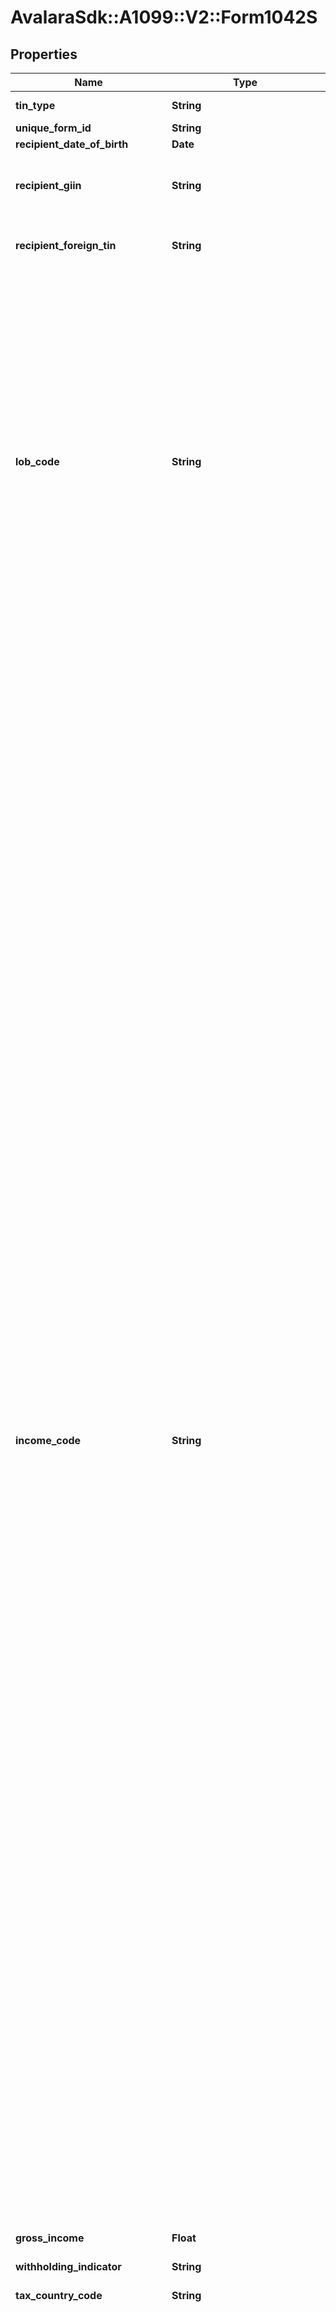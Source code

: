 # AvalaraSdk::A1099::V2::Form1042S

## Properties

| Name | Type | Description | Notes |
| ---- | ---- | ----------- | ----- |
| **tin_type** | **String** |  | [optional][readonly] |
| **unique_form_id** | **String** | Unique form identifier |  |
| **recipient_date_of_birth** | **Date** | Recipient&#39;s date of birth | [optional] |
| **recipient_giin** | **String** | Recipient&#39;s Global Intermediary Identification Number (GIIN). A valid GIIN looks like &#39;XXXXXX.XXXXX.XX.XXX&#39;. | [optional] |
| **recipient_foreign_tin** | **String** | Recipient&#39;s foreign TIN. Required if email is specified, must fill either this or Chap3StatusCode. | [optional] |
| **lob_code** | **String** | Limitation on Benefits (LOB) code for tax treaty purposes.  Available values:  - 01: Individual (Deprecated - valid only for tax years prior to 2019)  - 02: Government - contracting state/political subdivision/local authority  - 03: Tax exempt pension trust/Pension fund  - 04: Tax exempt/Charitable organization  - 05: Publicly-traded corporation  - 06: Subsidiary of publicly-traded corporation  - 07: Company that meets the ownership and base erosion test  - 08: Company that meets the derivative benefits test  - 09: Company with an item of income that meets the active trade or business test  - 10: Discretionary determination  - 11: Other  - 12: No LOB article in treaty | [optional] |
| **income_code** | **String** | Income code.  Available values:    Interest:  - 01: Interest paid by US obligors - general  - 02: Interest paid on real property mortgages  - 03: Interest paid to controlling foreign corporations  - 04: Interest paid by foreign corporations  - 05: Interest on tax-free covenant bonds  - 22: Interest paid on deposit with a foreign branch of a domestic corporation or partnership  - 29: Deposit interest  - 30: Original issue discount (OID)  - 31: Short-term OID  - 33: Substitute payment - interest  - 51: Interest paid on certain actively traded or publicly offered securities(1)  - 54: Substitute payments - interest from certain actively traded or publicly offered securities(1)    Dividend:  - 06: Dividends paid by U.S. corporations - general  - 07: Dividends qualifying for direct dividend rate  - 08: Dividends paid by foreign corporations  - 34: Substitute payment - dividends  - 40: Other dividend equivalents under IRC section 871(m) (formerly 871(l))  - 52: Dividends paid on certain actively traded or publicly offered securities(1)  - 53: Substitute payments - dividends from certain actively traded or publicly offered securities(1)  - 56: Dividend equivalents under IRC section 871(m) as a result of applying the combined transaction rules    Other:  - 09: Capital gains  - 10: Industrial royalties  - 11: Motion picture or television copyright royalties  - 12: Other royalties (for example, copyright, software, broadcasting, endorsement payments)  - 13: Royalties paid on certain publicly offered securities(1)  - 14: Real property income and natural resources royalties  - 15: Pensions, annuities, alimony, and/or insurance premiums  - 16: Scholarship or fellowship grants  - 17: Compensation for independent personal services(2)  - 18: Compensation for dependent personal services(2)  - 19: Compensation for teaching(2)  - 20: Compensation during studying and training(2)  - 23: Other income  - 24: Qualified investment entity (QIE) distributions of capital gains  - 25: Trust distributions subject to IRC section 1445  - 26: Unsevered growing crops and timber distributions by a trust subject to IRC section 1445  - 27: Publicly traded partnership distributions subject to IRC section 1446  - 28: Gambling winnings(3)  - 32: Notional principal contract income(4)  - 35: Substitute payment - other  - 36: Capital gains distributions  - 37: Return of capital  - 38: Eligible deferred compensation items subject to IRC section 877A(d)(1)  - 39: Distributions from a nongrantor trust subject to IRC section 877A(f)(1)  - 41: Guarantee of indebtedness  - 42: Earnings as an artist or athlete - no central withholding agreement(5)  - 43: Earnings as an artist or athlete - central withholding agreement(5)  - 44: Specified Federal procurement payments  - 50: Income previously reported under escrow procedure(6)  - 55: Taxable death benefits on life insurance contracts  - 57: Amount realized under IRC section 1446(f)  - 58: Publicly traded partnership distributions-undetermined |  |
| **gross_income** | **Float** | Gross income |  |
| **withholding_indicator** | **String** | Withholding indicator  Available values:  - 3: Chapter 3  - 4: Chapter 4 |  |
| **tax_country_code** | **String** | Country code |  |
| **exemption_code_chap3** | **String** | Exemption code (Chapter 3). Required if WithholdingIndicator is 3 (Chapter 3). Required when using TaxRateChap3.  Available values:  - Empty: Tax rate is due to backup withholding  - 00: Not exempt  - 01: Effectively connected income  - 02: Exempt under IRC (other than portfolio interest)  - 03: Income is not from US sources  - 04: Exempt under tax treaty  - 05: Portfolio interest exempt under IRC  - 06: QI that assumes primary withholding responsibility  - 07: WFP or WFT  - 08: U.S. branch treated as U.S. Person  - 09: Territory FI treated as U.S. Person  - 10: QI represents that income is exempt  - 11: QSL that assumes primary withholding responsibility  - 12: Payee subjected to chapter 4 withholding  - 22: QDD that assumes primary withholding responsibility  - 23: Exempt under section 897(l)  - 24: Exempt under section 892 | [optional] |
| **exemption_code_chap4** | **String** | Exemption code (Chapter 4). Required if WithholdingIndicator is 4 (Chapter 4).  Available values:  - 00: Not exempt  - 13: Grandfathered payment  - 14: Effectively connected income  - 15: Payee not subject to chapter 4 withholding  - 16: Excluded nonfinancial payment  - 17: Foreign Entity that assumes primary withholding responsibility  - 18: U.S. Payees - of participating FFI or registered deemed - compliant FFI  - 19: Exempt from withholding under IGA(6)  - 20: Dormant account(7)  - 21: Other - payment not subject to chapter 4 withholding | [optional] |
| **tax_rate_chap3** | **String** | Tax rate (Chapter 3) - Required if WithholdingIndicator is 3 (Chapter 3).  Available values:  - 00.00: 0.00%  - 02.00: 2.00%  - 04.00: 4.00%  - 04.90: 4.90%  - 04.95: 4.95%  - 05.00: 5.00%  - 07.00: 7.00%  - 08.00: 8.00%  - 10.00: 10.00%  - 12.00: 12.00%  - 12.50: 12.50%  - 14.00: 14.00%  - 15.00: 15.00%  - 17.50: 17.50%  - 20.00: 20.00%  - 21.00: 21.00%  - 24.00: 24.00%  - 25.00: 25.00%  - 27.50: 27.50%  - 28.00: 28.00%  - 30.00: 30.00%  - 37.00: 37.00% | [optional] |
| **withholding_allowance** | **Float** | Withholding allowance | [optional] |
| **federal_tax_withheld** | **Float** | Federal tax withheld | [optional] |
| **tax_not_deposited_indicator** | **Boolean** | Tax not deposited indicator | [optional] |
| **academic_indicator** | **Boolean** | Academic indicator | [optional] |
| **tax_withheld_other_agents** | **Float** | Tax withheld by other agents | [optional] |
| **amount_repaid** | **Float** | Amount repaid to recipient | [optional] |
| **tax_paid_agent** | **Float** | Tax paid by withholding agent | [optional] |
| **chap3_status_code** | **String** | Chapter 3 status code - Required if WithholdingIndicator is 3 (Chapter 3)  Available values:  - 01: U.S. Withholding Agent - FI (Deprecated - valid only for tax years prior to 2020)  - 02: U.S. Withholding Agent - Other (Deprecated - valid only for tax years prior to 2020)  - 03: Territory FI - treated as U.S. Person  - 04: Territory FI - not treated as U.S. Person  - 05: U.S. branch - treated as U.S. Person  - 06: U.S. branch - not treated as U.S. Person  - 07: U.S. branch - ECI presumption applied  - 08: Partnership other than Withholding Foreign Partnership  - 09: Withholding Foreign Partnership  - 10: Trust other than Withholding Foreign Trust  - 11: Withholding Foreign Trust  - 12: Qualified Intermediary  - 13: Qualified Securities Lender - Qualified Intermediary  - 14: Qualified Securities Lender - Other  - 15: Corporation  - 16: Individual  - 17: Estate  - 18: Private Foundation  - 19: Government or International Organization  - 20: Tax Exempt Organization (Section 501(c) entities)  - 21: Unknown Recipient  - 22: Artist or Athlete  - 23: Pension  - 24: Foreign Central Bank of Issue  - 25: Nonqualified Intermediary  - 26: Hybrid entity making Treaty Claim  - 27: Withholding Rate Pool - General  - 28: Withholding Rate Pool - Exempt Organization  - 29: PAI Withholding Rate Pool - General  - 30: PAI Withholding Rate Pool - Exempt Organization  - 31: Agency Withholding Rate Pool - General  - 32: Agency Withholding Rate Pool - Exempt Organization  - 34: U.S. Withholding Agent-Foreign branch of FI (Deprecated - valid only for tax years prior to 2020)  - 35: Qualified Derivatives Dealer  - 36: Foreign Government - Integral Part  - 37: Foreign Government - Controlled Entity  - 38: Publicly Traded Partnership  - 39: Disclosing Qualified Intermediary | [optional] |
| **chap4_status_code** | **String** | Chapter 4 status code. Required if WithholdingIndicator is 4 (Chapter 4). Required if email is specified, must fill either this or RecipientForeignTin.  Available values:  - 01: U.S. Withholding Agent - FI  - 02: U.S. Withholding Agent - Other  - 03: Territory FI - not treated as U.S. Person  - 04: Territory FI - treated as U.S. Person  - 05: Participating FFI - Other  - 06: Participating FFI - Reporting Model 2 FFI  - 07: Registered Deemed - Compliant FFI-Reporting Model 1 FFI  - 08: Registered Deemed - Compliant FFI-Sponsored Entity  - 09: Registered Deemed - Compliant FFI-Other  - 10: Certified Deemed - Compliant FFI-Other  - 11: Certified Deemed - Compliant FFI-FFI with Low Value Accounts  - 12: Certified Deemed - Compliant FFI-Non-Registering Local Bank  - 13: Certified Deemed - Compliant FFI-Sponsored Entity  - 14: Certified Deemed - Compliant FFI-Investment Advisor or Investment Manager  - 15: Nonparticipating FFI  - 16: Owner-Documented FFI  - 17: U.S. Branch - treated as U.S. person  - 18: U.S. Branch - not treated as U.S. person (reporting under section 1471)  - 19: Passive NFFE identifying Substantial U.S. Owners  - 20: Passive NFFE with no Substantial U.S. Owners  - 21: Publicly Traded NFFE or Affiliate of Publicly Traded NFFE  - 22: Active NFFE  - 23: Individual  - 24: Section 501(c) Entities  - 25: Excepted Territory NFFE  - 26: Excepted NFFE - Other  - 27: Exempt Beneficial Owner  - 28: Entity Wholly Owned by Exempt Beneficial Owners  - 29: Unknown Recipient  - 30: Recalcitrant Account Holder  - 31: Nonreporting IGA FFI  - 32: Direct reporting NFFE  - 33: U.S. reportable account  - 34: Non-consenting U.S. account  - 35: Sponsored direct reporting NFFE  - 36: Excepted Inter-affiliate FFI  - 37: Undocumented Preexisting Obligation  - 38: U.S. Branch - ECI presumption applied  - 39: Account Holder of Excluded Financial Account  - 40: Passive NFFE reported by FFI  - 41: NFFE subject to 1472 withholding  - 42: Recalcitrant Pool - No U.S. Indicia  - 43: Recalcitrant Pool - U.S. Indicia  - 44: Recalcitrant Pool - Dormant Account  - 45: Recalcitrant Pool - U.S. Persons  - 46: Recalcitrant Pool - Passive NFFEs  - 47: Nonparticipating FFI Pool  - 48: U.S. Payees Pool  - 49: QI - Recalcitrant Pool-General  - 50: U.S. Withholding Agent-Foreign branch of FI | [optional] |
| **primary_withholding_agent** | [**PrimaryWithholdingAgent**](PrimaryWithholdingAgent.md) | Primary withholding agent information | [optional] |
| **intermediary_or_flow_through** | [**IntermediaryOrFlowThrough**](IntermediaryOrFlowThrough.md) | Intermediary or flow-through entity information | [optional] |
| **type** | **String** | Form type |  |
| **id** | **String** | Form ID. Unique identifier set when the record is created. | [optional][readonly] |
| **issuer_id** | **String** | Issuer ID - only required when creating forms | [optional] |
| **issuer_reference_id** | **String** | Issuer Reference ID - only required when creating forms | [optional] |
| **issuer_tin** | **String** | Issuer TIN - readonly | [optional] |
| **tax_year** | **Integer** | Tax Year - only required when creating forms | [optional] |
| **reference_id** | **String** | Internal reference ID. Never shown to any agency or recipient. | [optional] |
| **tin** | **String** | Recipient&#39;s Federal Tax Identification Number (TIN). | [optional] |
| **recipient_name** | **String** | Recipient name |  |
| **recipient_second_name** | **String** | Recipient second name | [optional] |
| **address** | **String** | Address. |  |
| **address2** | **String** | Address line 2. | [optional] |
| **city** | **String** | City. |  |
| **state** | **String** | Two-letter US state or Canadian province code (required for US/CA addresses). | [optional] |
| **zip** | **String** | ZIP/postal code. | [optional] |
| **email** | **String** | Recipient&#39;s Contact email address. | [optional] |
| **account_number** | **String** | Account number | [optional] |
| **office_code** | **String** | Office code | [optional] |
| **non_us_province** | **String** | Province or region for non-US/CA addresses. | [optional] |
| **country_code** | **String** | Two-letter IRS country code (e.g., &#39;US&#39;, &#39;CA&#39;), as defined at https://www.irs.gov/e-file-providers/country-codes. |  |
| **federal_efile_date** | **Date** | Date when federal e-filing should be scheduled for this form | [optional] |
| **postal_mail** | **Boolean** | Boolean indicating that postal mailing to the recipient should be scheduled for this form | [optional] |
| **state_efile_date** | **Date** | Date when state e-filing should be scheduled for this form | [optional] |
| **recipient_edelivery_date** | **Date** | Date when recipient e-delivery should be scheduled for this form | [optional] |
| **tin_match** | **Boolean** | Boolean indicating that TIN Matching should be scheduled for this form | [optional] |
| **no_tin** | **Boolean** | No TIN indicator | [optional] |
| **address_verification** | **Boolean** | Boolean indicating that address verification should be scheduled for this form | [optional] |
| **state_and_local_withholding** | [**StateAndLocalWithholding**](StateAndLocalWithholding.md) | State and local withholding information | [optional] |
| **second_tin_notice** | **Boolean** | Second TIN notice | [optional] |
| **federal_efile_status** | [**Form1099StatusDetail**](Form1099StatusDetail.md) | Federal e-file status | [optional][readonly] |
| **state_efile_status** | [**Array&lt;StateEfileStatusDetail&gt;**](StateEfileStatusDetail.md) | State e-file status | [optional][readonly] |
| **postal_mail_status** | [**Form1099StatusDetail**](Form1099StatusDetail.md) | Postal mail to recipient status | [optional][readonly] |
| **tin_match_status** | [**Form1099StatusDetail**](Form1099StatusDetail.md) | TIN Match status | [optional][readonly] |
| **address_verification_status** | [**Form1099StatusDetail**](Form1099StatusDetail.md) | Address verification status | [optional][readonly] |
| **e_delivery_status** | [**Form1099StatusDetail**](Form1099StatusDetail.md) | EDelivery status | [optional][readonly] |
| **validation_errors** | [**Array&lt;ValidationError&gt;**](ValidationError.md) | Validation errors | [optional][readonly] |
| **created_at** | **Time** | Date time when the record was created. | [optional][readonly] |
| **updated_at** | **Time** | Date time when the record was last updated. | [optional][readonly] |

## Example

```ruby
require 'avalara_sdk'

instance = AvalaraSdk::A1099::V2::Form1042S.new(
  tin_type: null,
  unique_form_id: null,
  recipient_date_of_birth: null,
  recipient_giin: null,
  recipient_foreign_tin: null,
  lob_code: null,
  income_code: null,
  gross_income: null,
  withholding_indicator: null,
  tax_country_code: null,
  exemption_code_chap3: null,
  exemption_code_chap4: null,
  tax_rate_chap3: null,
  withholding_allowance: null,
  federal_tax_withheld: null,
  tax_not_deposited_indicator: null,
  academic_indicator: null,
  tax_withheld_other_agents: null,
  amount_repaid: null,
  tax_paid_agent: null,
  chap3_status_code: null,
  chap4_status_code: null,
  primary_withholding_agent: null,
  intermediary_or_flow_through: null,
  type: 1099-NEC,
  id: null,
  issuer_id: null,
  issuer_reference_id: null,
  issuer_tin: null,
  tax_year: null,
  reference_id: null,
  tin: null,
  recipient_name: null,
  recipient_second_name: null,
  address: null,
  address2: null,
  city: null,
  state: null,
  zip: null,
  email: null,
  account_number: null,
  office_code: null,
  non_us_province: null,
  country_code: null,
  federal_efile_date: null,
  postal_mail: null,
  state_efile_date: null,
  recipient_edelivery_date: null,
  tin_match: null,
  no_tin: null,
  address_verification: null,
  state_and_local_withholding: null,
  second_tin_notice: null,
  federal_efile_status: null,
  state_efile_status: null,
  postal_mail_status: null,
  tin_match_status: null,
  address_verification_status: null,
  e_delivery_status: null,
  validation_errors: null,
  created_at: null,
  updated_at: null
)
```

